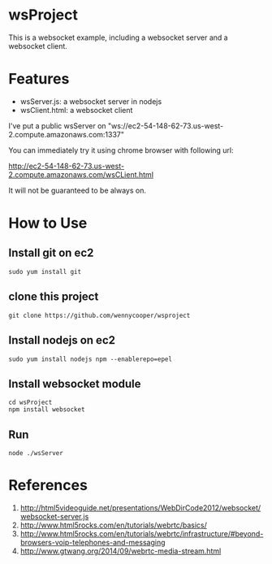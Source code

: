 # wsProject

This is a websocket example, including a websocket server and a websocket client.

# Features
* wsServer.js: a websocket server in nodejs
* wsClient.html: a websocket client

I've put a public wsServer on "ws://ec2-54-148-62-73.us-west-2.compute.amazonaws.com:1337"

You can immediately try it using chrome browser with following url:

http://ec2-54-148-62-73.us-west-2.compute.amazonaws.com/wsCLient.html

It will not be guaranteed to be always on.

# How to Use
## Install git on ec2 
    sudo yum install git

## clone this project
    git clone https://github.com/wennycooper/wsproject

## Install nodejs on ec2
    sudo yum install nodejs npm --enablerepo=epel

## Install websocket module
    cd wsProject
    npm install websocket
    
## Run
    node ./wsServer


# References

1. http://html5videoguide.net/presentations/WebDirCode2012/websocket/websocket-server.js
2. http://www.html5rocks.com/en/tutorials/webrtc/basics/
3. http://www.html5rocks.com/en/tutorials/webrtc/infrastructure/#beyond-browsers-voip-telephones-and-messaging
4. http://www.gtwang.org/2014/09/webrtc-media-stream.html
